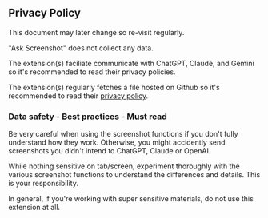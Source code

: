 
## Privacy Policy 
This document may later change so re-visit regularly.

"Ask Screenshot" does not collect any data. 

The extension(s) faciliate communicate with ChatGPT, Claude, and Gemini so it's recommended to read their privacy policies. 

The extension(s) regularly fetches a file hosted on Github so it's recommended to read their [privacy policy](https://docs.github.com/en/site-policy/privacy-policies/github-general-privacy-statement). 


### Data safety - Best practices - Must read 

Be very careful when using the screenshot functions if you don't fully understand how they work. Otherwise, you might accidently send screenshots you didn't intend to ChatGPT, Claude or OpenAI. 

While nothing sensitive on tab/screen, experiment thoroughly with the various screenshot functions to understand the differences and details. This is your responsibility. 

In general, if you're working with super sensitive materials, do not use this extension at all. 